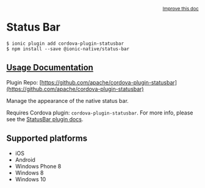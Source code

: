 <a style="float:right;font-size:12px;" href="http://github.com/driftyco/ionic-native/edit/master/src/@ionic-native/plugins/status-bar/index.ts#L4">
  Improve this doc
</a>

# Status Bar

```
$ ionic plugin add cordova-plugin-statusbar
$ npm install --save @ionic-native/status-bar
```

## [Usage Documentation](https://ionicframework.com/docs/v2/native/status-bar/)

Plugin Repo: [https://github.com/apache/cordova-plugin-statusbar](https://github.com/apache/cordova-plugin-statusbar)

Manage the appearance of the native status bar.

Requires Cordova plugin: `cordova-plugin-statusbar`. For more info, please see the [StatusBar plugin docs](https://github.com/apache/cordova-plugin-statusbar).

## Supported platforms
- iOS
- Android
- Windows Phone 8
- Windows 8
- Windows 10



